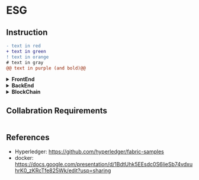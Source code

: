 # ESG

## Instruction

```diff
- text in red
+ text in green
! text in orange
# text in gray
@@ text in purple (and bold)@@
```

<!-- FrontEnd -->
<details>
    <summary><b>FrontEnd</b></summary>

* Language: $${\color{green}Node.js}$$
* Framework: <span style="color:purple"><b><i>React Native</i></b></summary>
* necessary: package.json
* github:

</details> 

<!-- BackEnd -->
<details>
    <summary><b>BackEnd</b></summary>

* Language: <span style="color:green;"><b><i>python</i></b></span>
* Framework: <span style="color:purple;"><b><i>python Native API</i></b></span>
* necessary: requirement.txt
* github: 
  
</details>

<!-- Blockchain -->
<details>
<summary><b>BlockChain</b></summary>

* using <b><i>VM</i></b> instead of docker
* Language: <span style="color:green;"><b><i>go</i></b></span>
* Framework: <span style="color:purple;"><b><i>Hyperledger fabric</b></i></span>
* github:
   
</details>

## Collabration Requirements
``` 
```

## References
* Hyperledger: https://github.com/hyperledger/fabric-samples
* docker: https://docs.google.com/presentation/d/1BdtUhk5EEsdc0S6lieSb74vdxuhrK0_zKRcTfe825Wk/edit?usp=sharing

